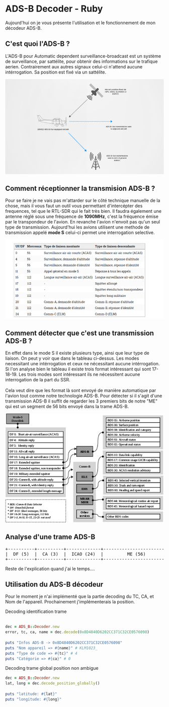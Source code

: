 <h1>ADS-B Decoder - Ruby</h1>

<p>
    Aujourd'hui on je vous présente l'utilisation et le fonctionnement de mon décodeur ADS-B.
</p>

<h2><b>C'est quoi l'ADS-B ?</b></h2>
<p>
    L'ADS-B pour Automatic dependent surveillance-broadcast est un système de surveillance, par sattélite, pour obtenir des informations sur le trafique aerien. Contrairement aux autres signaux celui-ci n'attend aucune intérrogation. Sa position est fixé via un sattélite.
</p>

<img src="explained.jpg">

<h2><b>Comment réceptionner la transmision ADS-B ?</b></h2>
<p>
    Pour se faire je ne vais pas m'attarder sur le côté technique manuelle de la chose, mais il vous faut un outil vous permettant d'intercépter des frequences, tel que le RTL-SDR qui le fait très bien. Il faudra également une antenne réglé sous une fréquence de <b>1090MHz</b>, c'est la fréquence émise par le transpondeur de l'avion. En revanche l'avion n'envoit pas qu'un seul type de transmission. Aujourd'hui les avions utilisent une methode de transmission appelé <b>mode S</b> celui-ci permet une interrogation selective. 
</p>
<img src="modes.png">
<h2><b>Comment détecter que c'est une transmission ADS-B ?</b></h2>
<p>
    En effet dans le mode S il existe plusieurs type, ainsi que leur type de liaison. On peut y voir que dans le tableau ci-dessus. Les modes necessitant une intérrogation et ceux ne nécessitant aucune intérrogation. Si l'on analyse bien le tableau il existe trois format intéressant qui sont 17-18-19.
    Les trois modes sont intéressant ils ne nécessitent aucune interrogation de la part du SSR.
    <br>
    <br>
    Cela veut dire que les format là sont envoyé de manière automatique par l'avion tout comme notre technologie ADS-B. Pour détecter si il s'agit d'une transmission ADS-B il suffit de regarder les 3 premiers bits de notre "ME" qui est un segment de 56 bits envoyé dans la trame ADS-B.
</p>
<img src="adsbmode.png">

<h2><b>Analyse d'une trame ADS-B</b></h2>
<pre>
+----------+----------+-------------+------------------------+-----------+
|  DF (5)  |  CA (3)  |  ICAO (24)  |         ME (56)        |  PI (24)  |
+----------+----------+-------------+------------------------+-----------+
</pre>

Reste de l'explication quand j'ai le temps....


<h2>Utilisation du ADS-B décodeur</h2>

<p>
    Pour le moment je n'ai implémenté que la partie decoding du TC, CA, et Nom de l'appareil. Prochainement j'implémenterais la position.
</p>
Decoding identification trame

```ruby

dec = ADS_B::Decoder.new
error, tc, ca, name = dec.decode(0x8D4840D6202CC371C32CE0576098)

puts "Infos ADS-B -> 0x8D4840D6202CC371C32CE0576098"
puts "Nom appareil => #{name}" # KLM1023_
puts "Type de code => #{tc}" # 4
puts "Catégorie => #{ca}" # 0
```

Decoding trame global position non ambigue

```ruby
dec = ADS_B::Decoder.new
lat, long = dec.decode_position_globally()

puts "latitude: #{lat}"
puts "longitude: #{long}"
```